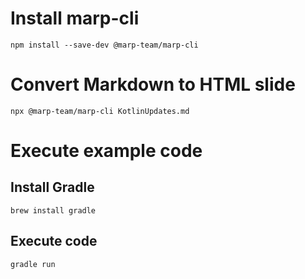 # Install marp-cli

```
npm install --save-dev @marp-team/marp-cli
```

# Convert Markdown to HTML slide

```
npx @marp-team/marp-cli KotlinUpdates.md
```

# Execute example code

## Install Gradle

```aidl
brew install gradle
```

## Execute code

```aidl
gradle run
```

